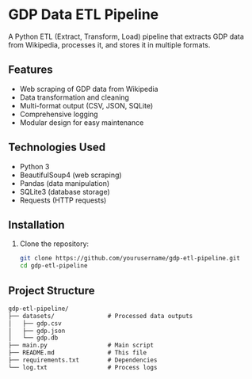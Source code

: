 # GDP Data ETL Pipeline

A Python ETL (Extract, Transform, Load) pipeline that extracts GDP data from Wikipedia, processes it, and stores it in multiple formats.

## Features

- Web scraping of GDP data from Wikipedia
- Data transformation and cleaning
- Multi-format output (CSV, JSON, SQLite)
- Comprehensive logging
- Modular design for easy maintenance

## Technologies Used

- Python 3
- BeautifulSoup4 (web scraping)
- Pandas (data manipulation)
- SQLite3 (database storage)
- Requests (HTTP requests)

## Installation

1. Clone the repository:
   ```bash
   git clone https://github.com/yourusername/gdp-etl-pipeline.git
   cd gdp-etl-pipeline
## Project Structure
```markdown
gdp-etl-pipeline/
├── datasets/               # Processed data outputs
│   ├── gdp.csv
│   ├── gdp.json
│   └── gdp.db
├── main.py                 # Main script
├── README.md               # This file
├── requirements.txt        # Dependencies
└── log.txt                 # Process logs
